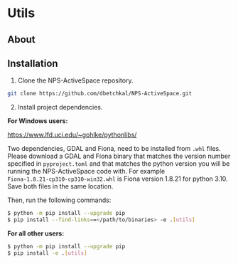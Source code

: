 # Utils

## About

## Installation

1. Clone the NPS-ActiveSpace repository.
```bash
git clone https://github.com/dbetchkal/NPS-ActiveSpace.git
```

2. Install project dependencies.

**For Windows users:**

https://www.lfd.uci.edu/~gohlke/pythonlibs/

Two dependencies, GDAL and Fiona, need to be installed from `.whl` files. Please download a GDAL
and Fiona binary that matches the version number specified in `pyproject.toml` and that matches
the python version you will be running the NPS-ActiveSpace code with. For example `Fiona‑1.8.21‑cp310‑cp310‑win32.whl` is Fiona version 1.8.21 for python 3.10.
Save both files in the same location.

Then, run the following commands:

```bash
$ python -m pip install --upgrade pip
$ pip install --find-links==</path/to/binaries> -e .[utils]
```

**For all other users:**

```bash
$ python -m pip install --upgrade pip
$ pip install -e .[utils]
```